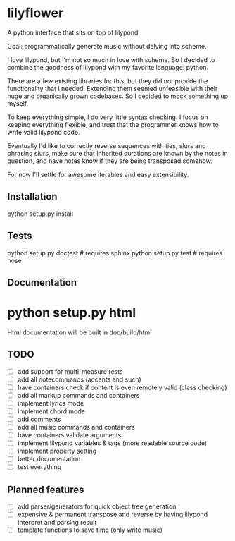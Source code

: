 # lilyflower
A python interface that sits on top of lilypond.

Goal: programmatically generate music without delving into scheme.

I love lilypond, but I'm not so much in love with scheme. So I decided to
combine the goodness of lilypond with my favorite language: python.

There are a few existing libraries for this, but they did not provide
the functionality that I needed. Extending them seemed unfeasible with
their huge and organically grown codebases. So I decided to mock something
up myself.

To keep everything simple, I do very little syntax checking. I focus
on keeping everything flexible, and trust that the programmer knows
how to write valid lilypond code.

Eventually I'd like to correctly reverse sequences with ties, slurs and
phrasing slurs, make sure that inherited durations are known by the notes
in question, and have notes know if they are being transposed somehow.

For now I'll settle for awesome iterables and easy extensibility.

## Installation
  python setup.py install

## Tests
  python setup.py doctest # requires sphinx
  python setup.py test # requires nose

## Documentation
  # python setup.py html
Html documentation will be built in doc/build/html

## TODO
- [ ] add support for multi-measure rests
- [ ] add all notecommands (accents and such)
- [ ] have containers check if content is even remotely valid (class checking)
- [ ] add all markup commands and containers
- [ ] implement lyrics mode
- [ ] implement chord mode
- [ ] add comments
- [ ] add all music commands and containers
- [ ] have containers validate arguments
- [ ] implement lilypond variables & tags (more readable source code)
- [ ] implement property setting
- [ ] better documentation
- [ ] test everything

## Planned features
- [ ] add parser/generators for quick object tree generation
- [ ] expensive & permanent transpose and reverse by having lilypond interpret and parsing result
- [ ] template functions to save time (only write music)
